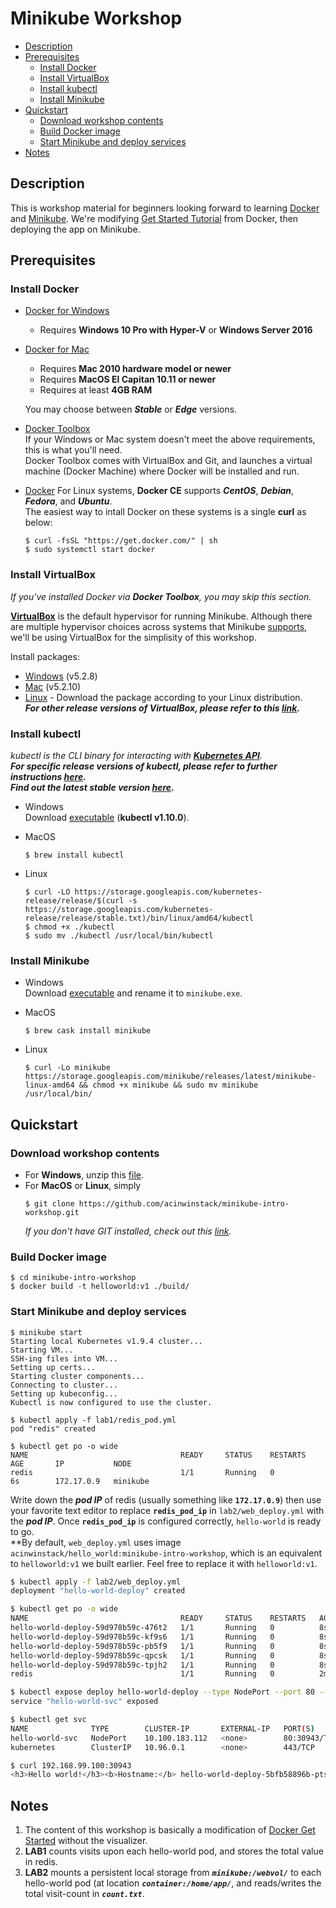 <p align="center">

</p>

# Minikube Workshop 

* [Description](https://github.com/acinwinstack/minikube-intro-workshop#description)
* [Prerequisites](https://github.com/acinwinstack/minikube-intro-workshop#prerequisites)
  * [Install Docker](https://github.com/acinwinstack/minikube-intro-workshop#install-docker)
  * [Install VirtualBox](https://github.com/acinwinstack/minikube-intro-workshop#install-virtualbox)
  * [Install kubectl](https://github.com/acinwinstack/minikube-intro-workshop#install-kubectl)
  * [Install Minikube](https://github.com/acinwinstack/minikube-intro-workshop#install-minikube)
* [Quickstart](https://github.com/acinwinstack/minikube-intro-workshop#quickstart)
  * [Download workshop contents](https://github.com/acinwinstack/minikube-intro-workshop#download-workshop-contents)
  * [Build Docker image](https://github.com/acinwinstack/minikube-intro-workshop#build-docker-image)
  * [Start Minikube and deploy services](https://github.com/acinwinstack/minikube-intro-workshop#start-minikube-and-deploy-services)
* [Notes](https://github.com/acinwinstack/minikube-intro-workshop#notes)
  
## Description

This is workshop material for beginners looking forward to learning [Docker](https://www.docker.com/) and [Minikube](https://github.com/kubernetes/minikube). 
We're modifying [Get Started Tutorial](https://docs.docker.com/get-started/) from Docker, then deploying the app on Minikube.

## Prerequisites

### Install Docker
* [Docker for Windows](https://download.docker.com/win/stable/Docker%20for%20Windows%20Installer.exe)
  * Requires **Windows 10 Pro with Hyper-V** or **Windows Server 2016**

* [Docker for Mac](https://docs.docker.com/docker-for-mac/install)
  * Requires **Mac 2010 hardware model or newer**
  * Requires **MacOS El Capitan 10.11 or newer**
  * Requires at least **4GB RAM**

  You may choose between **_Stable_** or **_Edge_** versions.

* [Docker Toolbox](https://docs.docker.com/toolbox/oerview)  
  If your Windows or Mac system doesn't meet the above requirements, this is what you'll need.  
  Docker Toolbox comes with VirtualBox and Git, and launches a virtual machine (Docker Machine) where Docker will be installed and run.

* [Docker](https://docs.docker.com/install/#server)
  For  Linux systems, **Docker CE** supports **_CentOS_**, **_Debian_**, **_Fedora_**, and **_Ubuntu_**.  
  The easiest way to intall Docker on these systems is a single **curl** as below:
  ```shell
  $ curl -fsSL "https://get.docker.com/" | sh
  $ sudo systemctl start docker
  ```

### Install VirtualBox  
_If you've installed Docker via **Docker Toolbox**, you may skip this section._  

[**VirtualBox**](https://www.virtualbox.org/) is the default hypervisor for running Minikube. 
Although there are multiple hypervisor choices across systems that Minikube [supports](https://github.com/kubernetes/minikube/blob/master/README.md#requirements), 
we'll be using VirtualBox for the simplisity of this workshop.  

Install packages:
* [Windows](https://download.virtualbox.org/virtualbox/5.2.8/VirtualBox-5.2.8-121009-Win.exe) (v5.2.8)
* [Mac](https://download.virtualbox.org/virtualbox/5.2.10/VirtualBox-5.2.10-122088-OSX.dmg) (v5.2.10)
* [Linux](https://www.virtualbox.org/wiki/Linux_Downloads) - Download the package according to your Linux distribution.  
_**For other release versions of VirtualBox, please refer to this [link](https://www.virtualbox.org/wiki/Downloads).**_

### Install kubectl  
_kubectl is the CLI binary for interacting with [**Kubernetes API**](https://kubernetes.io/docs/reference/)._  
_**For specific release versions of kubectl, please refer to further instructions [here](https://kubernetes.io/docs/tasks/tools/install-kubectl/).**_  
_**Find out the latest stable version [here](https://storage.googleapis.com/kubernetes-release/release/stable.txt).**_

* Windows  
  Download [executable](https://storage.googleapis.com/kubernetes-release/release/v1.10.0/bin/windows/amd64/kubectl.exe) (**kubectl v1.10.0**).  

  
* MacOS
  ```shell
  $ brew install kubectl
  ```
* Linux
  ```shell
  $ curl -LO https://storage.googleapis.com/kubernetes-release/release/$(curl -s https://storage.googleapis.com/kubernetes-release/release/stable.txt)/bin/linux/amd64/kubectl
  $ chmod +x ./kubectl  
  $ sudo mv ./kubectl /usr/local/bin/kubectl
  ```

### Install Minikube
* Windows  
  Download [executable](https://storage.googleapis.com/minikube/releases/latest/minikube-windows-amd64.exe) and rename it to `minikube.exe`.

  
* MacOS  
  ```shell
  $ brew cask install minikube
  ```

* Linux  
  ```shell
  $ curl -Lo minikube https://storage.googleapis.com/minikube/releases/latest/minikube-linux-amd64 && chmod +x minikube && sudo mv minikube /usr/local/bin/
  ```

## Quickstart
### Download workshop contents  
* For **Windows**, unzip this [file](https://github.com/acinwinstack/minikube-intro-workshop/archive/master.zip).  
* For **MacOS** or **Linux**, simply
  ```shell
  $ git clone https://github.com/acinwinstack/minikube-intro-workshop.git
  ```
  _If you don't have GIT installed, check out this [link](https://git-scm.com/book/en/v2/Getting-Started-Installing-Git)._ 

### Build Docker image
```shell
$ cd minikube-intro-workshop
$ docker build -t helloworld:v1 ./build/
```
### Start Minikube and deploy services
```shell
$ minikube start
Starting local Kubernetes v1.9.4 cluster...
Starting VM...
SSH-ing files into VM...
Setting up certs...
Starting cluster components...
Connecting to cluster...
Setting up kubeconfig...
Kubectl is now configured to use the cluster.

$ kubectl apply -f lab1/redis_pod.yml
pod "redis" created

$ kubectl get po -o wide
NAME                                  READY     STATUS    RESTARTS   AGE       IP           NODE
redis                                 1/1       Running   0          6s        172.17.0.9   minikube
```
Write down the _**pod IP**_ of redis (usually something like **`172.17.0.9`**) then use your favorite text editor to replace **`redis_pod_ip`** in `lab2/web_deploy.yml` with the _**pod IP**_. Once **`redis_pod_ip`** is configured correctly, `hello-world` is ready to go.  
**By default, `web_deploy.yml` uses image `acinwinstack/hello_world:minikube-intro-workshop`, which is an equivalent to `helloworld:v1` we built earlier. Feel free to replace it with `helloworld:v1`.  

```bash
$ kubectl apply -f lab2/web_deploy.yml
deployment "hello-world-deploy" created

$ kubectl get po -o wide
NAME                                  READY     STATUS    RESTARTS   AGE       IP           NODE
hello-world-deploy-59d978b59c-476t2   1/1       Running   0          8s        172.17.0.4   minikube
hello-world-deploy-59d978b59c-kf9s6   1/1       Running   0          8s        172.17.0.2   minikube
hello-world-deploy-59d978b59c-pb5f9   1/1       Running   0          8s        172.17.0.7   minikube
hello-world-deploy-59d978b59c-qpcsk   1/1       Running   0          8s        172.17.0.8   minikube
hello-world-deploy-59d978b59c-tpjh2   1/1       Running   0          8s        172.17.0.5   minikube
redis                                 1/1       Running   0          2m        172.17.0.9   minikube

$ kubectl expose deploy hello-world-deploy --type NodePort --port 80 --target-port 80 --name hello-world-svc
service "hello-world-svc" exposed

$ kubectl get svc
NAME              TYPE        CLUSTER-IP       EXTERNAL-IP   PORT(S)        AGE
hello-world-svc   NodePort    10.100.183.112   <none>        80:30943/TCP   19s
kubernetes        ClusterIP   10.96.0.1        <none>        443/TCP        26m

$ curl 192.168.99.100:30943
<h3>Hello world!</h3><b>Hostname:</b> hello-world-deploy-5bfb58896b-ptsk5<br/><b>Total Visits:</b> 1<br/><b>Visits since connected to Redis:</b> 1
```

## Notes

1. The content of this workshop is basically a modification of [Docker Get Started](https://docs.docker.com/get-started/) without the visualizer.
2. **LAB1** counts visits upon each hello-world pod, and stores the total value in redis.
3. **LAB2** mounts a persistent local storage from _**`minikube:/webvol/`**_ to each hello-world pod (at location _**`container:/home/app/`**_, and reads/writes the total visit-count in _**`count.txt`**_.
